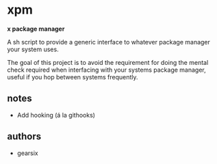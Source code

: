 # xpm

**x package manager**

A sh script to provide a generic interface to whatever package manager your system uses.

The goal of this project is to avoid the requirement for doing the mental check required when interfacing with your systems package manager, useful if you hop between systems frequently.

## notes

- Add hooking (á la githooks)

## authors

- gearsix

